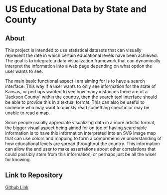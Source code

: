 # US Educational Data by State and County

## About

This project is intended to use statistical datasets that can visually represent the rate in which certain educational levels have been achieved. The goal is to integrate a data visualization framework that can dynamically interpret the information into a web page depending on what option the user wants to see.

The main basic functional aspect I am aiming for is to have a search interface. This way if a user wants to only see information for the state of Kansas, or perhaps wanted to see how many instances there are of a 'Jackson County' within the country, then the search tool interface should be able to provide this in a textual format. This can also be useful to someone who may want to quickly read something specific or may be unable to read a map.


Since people usually appreciate visualizing data in a more artistic format, the bigger visual aspect being aimed for on top of having searchable information is to have this information interpreted into an SVG image map that can use colors and mapping to form a comprehensive understanding of how educational levels are spread throughout the country. This information can allow the end user to make assertations about other correlations that could possibly stem from this information, or perhaps just be all the wiser for knowing.

## Link to Repository

[Github Link](https://github.com/jksdk4/us-state-county-education-data.git)